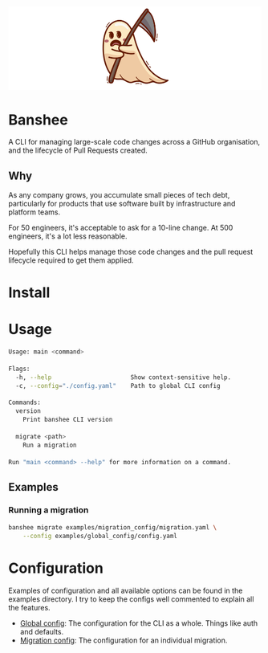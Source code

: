 ![](images/banshee.png)

# Banshee

A CLI for managing large-scale code changes across a GitHub organisation, and 
the lifecycle of Pull Requests created.

## Why

As any company grows, you accumulate small pieces of tech debt, particularly for
products that use software built by infrastructure and platform teams.

For 50 engineers, it's acceptable to ask for a 10-line change. At 500 engineers,
it's a lot less reasonable. 

Hopefully this CLI helps manage those code changes and the pull request lifecycle
required to get them applied.

# Install


# Usage

```bash
Usage: main <command>

Flags:
  -h, --help                      Show context-sensitive help.
  -c, --config="./config.yaml"    Path to global CLI config

Commands:
  version
    Print banshee CLI version

  migrate <path>
    Run a migration

Run "main <command> --help" for more information on a command.
```

## Examples

### Running a migration

```bash
banshee migrate examples/migration_config/migration.yaml \
    --config examples/global_config/config.yaml
```


# Configuration
Examples of configuration and all available options can be found in the examples
directory. I try to keep the configs well commented to explain all the features.

* [Global config](examples/global_config/config.yaml): The configuration for the 
CLI as a whole. Things like auth and defaults.
* [Migration config](examples/migration_config/migration.yaml): The configuration
for an individual migration. 
